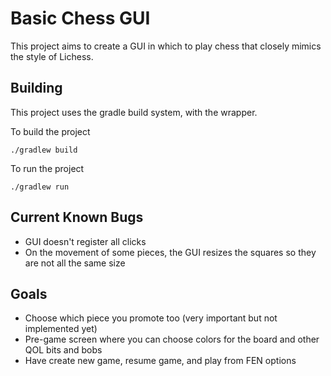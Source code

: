 # Basic Chess GUI

This project aims to create a GUI in which to play chess that closely mimics the style of Lichess.

## Building

This project uses the gradle build system, with the wrapper.

To build the project

```
./gradlew build
```

To run the project
```
./gradlew run
```

## Current Known Bugs
- GUI doesn't register all clicks
- On the movement of some pieces, the GUI resizes the squares so they are not all the same size
## Goals
- Choose which piece you promote too (very important but not implemented yet)
- Pre-game screen where you can choose colors for the board and other QOL bits and bobs
- Have create new game, resume game, and play from FEN options
